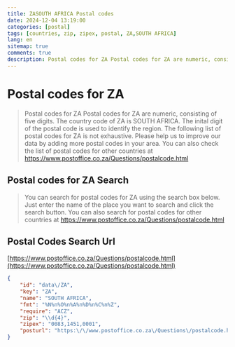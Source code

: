 ```yaml
---
title: ZASOUTH AFRICA Postal codes 
date: 2024-12-04 13:19:00
categories: [postal]
tags: [countries, zip, zipex, postal, ZA,SOUTH AFRICA]
lang: en
sitemap: true
comments: true
description: Postal codes for ZA Postal codes for ZA are numeric, consisting of five digits. The country code of ZA is SOUTH AFRICA. The inital digit of the postal code is used to identify the region. The following list of postal codes for ZA is not exhaustive. Please help us to improve our data by adding more postal codes in your area. You can also check the list of postal codes for other countries at https://www.postoffice.co.za/Questions/postalcode.html
---
```


# Postal codes for ZA
> Postal codes for ZA Postal codes for ZA are numeric, consisting of five digits. The country code of ZA is SOUTH AFRICA. The inital digit of the postal code is used to identify the region. The following list of postal codes for ZA is not exhaustive. Please help us to improve our data by adding more postal codes in your area. You can also check the list of postal codes for other countries at https://www.postoffice.co.za/Questions/postalcode.html

## Postal codes for ZA Search 
> You can search for postal codes for ZA using the search box below. Just enter the name of the place you want to search and click the search button. You can also search for postal codes for other countries at https://www.postoffice.co.za/Questions/postalcode.html

## Postal Codes Search Url

[https://www.postoffice.co.za/Questions/postalcode.html](https://www.postoffice.co.za/Questions/postalcode.html)
```json
{
    "id": "data\/ZA",
    "key": "ZA",
    "name": "SOUTH AFRICA",
    "fmt": "%N%n%O%n%A%n%D%n%C%n%Z",
    "require": "ACZ",
    "zip": "\\d{4}",
    "zipex": "0083,1451,0001",
    "posturl": "https:\/\/www.postoffice.co.za\/Questions\/postalcode.html"
}
```
